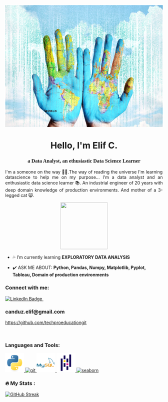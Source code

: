 



<div id="header" align="center">
<img src="https://github.com/elifcanduz/elifcanduz/blob/main/hand-g2dde92fbf_1920.jpg" width="600"  height="390" >
</div>

<h1 align="center">Hello,   I'm Elif C.</h1>
<h3 align="center" style="font-family: Comic Sans MS">a Data Analyst, an ethusiastic Data Science Learner </h3>

<p align="justify"> I'm a someone on the way 🚶‍♀️.The way of reading the universe I'm learning datascience to help me on my purpose... 
I'm a data analyst and an enthusiastic data science learner 📚. An industrial engineer of 20 years with deep domain knowledge of production environments.  And mother of a 3-legged cat 😸. 

<div id="header" align="center">
  <img src="https://media.giphy.com/media/JIX9t2j0ZTN9S/giphy.gif" width="150"  height="150"> 
</div>

- 💦 I’m currently learning **EXPLORATORY DATA ANALYSIS**

- ✔️ ASK ME ABOUT:  **Python,  Pandas, Numpy, Matplotlib, Pyplot, Tableau, Domain of production environments**




<h3 align="left"> Connect with me:</h3>
<div id="badges">
  <a href="https://www.linkedin.com/in/elif-cand%C3%BCz-90594114b/?originalSubdomain=tr">
  <img src="https://img.shields.io/badge/LinkedIn-blue?style=for-the-badge&logo=linkedin&logoColor=white" alt="LinkedIn Badge"/>
  <img src="https://komarev.com/ghpvc/elifcanduz=elifcanduz&style=flat-square&color=blue" alt=""/>
  </a>
</div>


<h3 align="left"> canduz.elif@gmail.com</h3>

https://github.com/techproeducationgit

<p align="left">
</p>
<p>&nbsp</p>
<h3 align="left">Languages and Tools:</h3>
<p align="left"> <a href="https://www.python.org" target="_blank" rel="noreferrer"> <img src="https://raw.githubusercontent.com/devicons/devicon/master/icons/python/python-original.svg" alt="python" width="60" height="60"/> </a> <a href="https://git-scm.com/" target="_blank" rel="noreferrer"> <img src="https://www.vectorlogo.zone/logos/git-scm/git-scm-icon.svg" alt="git" width="60" height="60"/> </a>  <a href="https://www.mysql.com/" target="_blank" rel="noreferrer"> <img src="https://raw.githubusercontent.com/devicons/devicon/master/icons/mysql/mysql-original-wordmark.svg" alt="mysql" width="60" height="60"/> </a> <a href="https://pandas.pydata.org/" target="_blank" rel="noreferrer"> <img src="https://raw.githubusercontent.com/devicons/devicon/2ae2a900d2f041da66e950e4d48052658d850630/icons/pandas/pandas-original.svg" alt="pandas" width="60" height="60"/> </a>  <a href="https://seaborn.pydata.org/" target="_blank" rel="noreferrer"> <img src="https://seaborn.pydata.org/_images/logo-mark-lightbg.svg" alt="seaborn" width="60" height="60"/> </a> </p>

### :fire: My Stats :
[![GitHub Streak](http://github-readme-streak-stats.herokuapp.com?user=elifcanduz&theme=dark&background=000000)](https://git.io/streak-stats)



